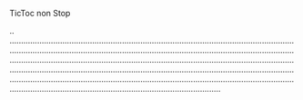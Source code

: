 TicToc non Stop

..
........................................................................................................................................................................................................................................................................................................................................................................................................................................................................................................................................................................................................................................................................................................................................